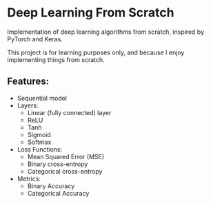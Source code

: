 # Deep Learning From Scratch
Implementation of deep learning algorithms from scratch, inspired by PyTorch and Keras.

This project is for learning purposes only, and because I enjoy implementing things from scratch.

## Features:
- Sequential model
- Layers:
  - Linear (fully connected) layer
  - ReLU
  - Tanh
  - Sigmoid
  - Softmax
- Loss Functions:
  - Mean Squared Error (MSE)
  - Binary cross-entropy
  - Categorical cross-entropy
- Metrics:
  - Binary Accuracy
  - Categorical Accuracy